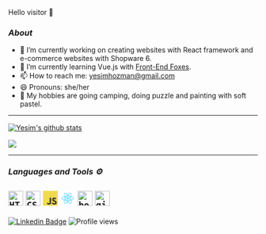 Hello visitor :wave: 
### <i>About</i> 
- 🔭 I’m currently working on creating websites with React framework and e-commerce websites with Shopware 6.
- 🌱 I’m currently learning Vue.js with [Front-End Foxes](https://github.com/FrontEndFoxes). 
- 📫 How to reach me: yesimhozman@gmail.com 
- 😄 Pronouns: she/her 
- :art: My hobbies are going camping, doing puzzle and painting with soft pastel.

---------------------------------------------------------------------------------------------------------------------------------------------------------------------------------
<a href="https://github.com/yesimhozman/github-readme-stats"><img align="center" src="https://github-readme-stats.vercel.app/api?username=yesimhozman&show_icons=true&include_all_commits=true&theme=buefy&hide_border=true" alt="Yesim's github stats" /></a>

<a href="https://github.com/yesimhozman/github-readme-stats"><img align="center" src="https://github-readme-stats.vercel.app/api/top-langs/?username=yesimhozman&layout=compact&theme=buefy&hide_border=true" /></a>

---------------------------------------------------------------------------------------------------------------------------------------------------------------------------------
### <i>Languages and Tools ⚙</i> 
<code><img width="30px" height="30" src="https://cdn-icons-png.flaticon.com/512/1216/1216733.png" title="HTML5"></code> <code><img width="30px" height="30" src="https://icon-library.com/images/css3-icon/css3-icon-28.jpg" title="CSS3"></code> <code><img width="30px" height="30" src="https://raw.githubusercontent.com/github/explore/80688e429a7d4ef2fca1e82350fe8e3517d3494d/topics/javascript/javascript.png" title="javascript"></code> <code><img width="30px" height="30" src="https://raw.githubusercontent.com/github/explore/80688e429a7d4ef2fca1e82350fe8e3517d3494d/topics/react/react.png" title="react"></code> <code><img width="30px" height="30" src="https://raw.githubusercontent.com/jmnote/z-icons/master/svg/bootstrap.svg" title="bootstrap"></code> <code><img width="30px" height="30" src="https://upload.wikimedia.org/wikipedia/commons/thumb/3/3f/Git_icon.svg/1024px-Git_icon.svg.png" title="git"></code>
--------------------------------------------------------------------------------------------------------------------------------------------------------------------------------- 
[![Linkedin Badge](https://img.shields.io/badge/-yesimhozman-darkblue?style=flat-square&logo=Linkedin&logoColor=white&link=https://www.linkedin.com/in/yesimhozman//)](https://www.linkedin.com/in/yesimhozman/) 
![Profile views](https://gpvc.arturio.dev/yesimhozman)
